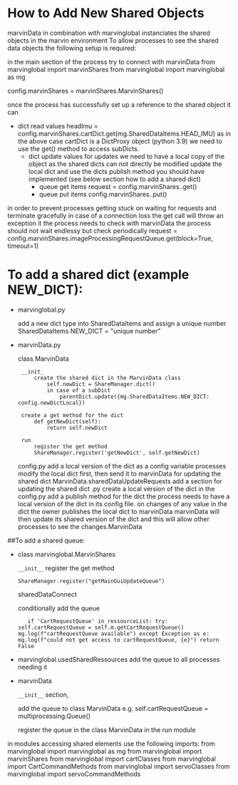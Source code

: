 
# How to Add New Shared Objects

marvinData in combination with marvinglobal instanciates the shared objects in the marvin environment
To allow processes to see the shared data objects the following setup is required:

in the main section of the process try to connect with marvinData
from marvinglobal import marvinShares
from marvinglobal import marvinglobal as mg

config.marvinShares = marvinShares.MarvinShares()

once the process has successfully set up a reference to the shared object it can 
- dict read values 
    headImu = config.marvinShares.cartDict.get(mg.SharedDataItems.HEAD_IMU)
        as in the above case cartDict is a DictProxy object (python 3.9) we need to use the get() method
        to access subDicts.
  - dict update values
        for updates we need to have a local copy of the object as the shared dicts can not directly be modified
        update the local dict and use the dicts publish method you should have implemented (see below section
        how to add a shared dict)
    - queue get items
      request = config.marvinShares.<queue>.get()
    - queue put items
      config.marvinShares.<queue>.put(<data>)

in order to prevent processes getting stuck on waiting for requests and terminate gracefully 
in case of a connection loss the get call will throw an exception
it the process needs to check with marvinData the process should not wait endlessy but check
periodically 
request = config.marvinShares.imageProcessingRequestQueue.get(block=True, timeout=1)

# To add a shared dict (example NEW_DICT):
- marvinglobal.py
  
    add a new dict type into SharedDataItems and assign a unique number
    SharedDataItems
        NEW_DICT = "unique number"
  
  
 - marvinData.py
   
    class MarvinData
   
        __init_
            create the shared dict in the MarvinData class
                self.newDict = ShareManager.dict()
                in case of a subDict
                    parentDict.update({mg.SharedDataItems.NEW_DICT: config.newDictLocal})

        create a get method for the dict
            def getNewDict(self):
                return self.newDict

        run
            register the get method
            ShareManager.register('getNewDict', self.getNewDict)
                    
    config.py
        add a local version of the dict as a config variable
            processes modify the local dict first, then send it to marvinData for updating the shared dict
    MarvinData.sharedDataUpdateRequests
        add a section for updating the shared dict
<owner>.py
    create a local version of the dict in the config.py
    add a publish method for the dict
    the <owner> process needs to have a local version of the dict in its config file.
    on changes of any value in the dict the owner publishes the local dict to marvinData
    marvinData will then update its shared version of the dict and this will allow other processes to see the changes.MarvinData
        
      
##To add a shared queue:

-   class marvinglobal.MarvinShares
    
    `__init__` 
    register the get method
    
    `ShareManager.register("getMainGuiUpdateQueue") `

    sharedDataConnect  
    
    conditionally add the queue
    
    `    if 'CartRequestQueue' in ressourceList:
            try:
                self.cartRequestQueue = self.m.getCartRequestQueue()
                mg.log(f"cartRequestQueue available")
            except Exception as e:
                mg.log(f"could not get access to cartRequestQueue, {e}")
                return False
    `

-   marvinglobal.usedSharedRessources
    add the queue to all processes needing it

-   marvinData
    
    `__init__` section, 
    
    add the queue to class MarvinData
    e.g. self.cartRequestQueue = multiprocessing.Queue()

    register the queue in the class MarvinData in the run module

in modules accessing shared elements use the following imports:
    from marvinglobal import marvinglobal as mg
    from marvinglobal import marvinShares
    from marvinglobal import cartClasses
    from marvinglobal import CartCommandMethods
    from marvinglobal import servoClasses
    from marvinglobal import servoCommandMethods